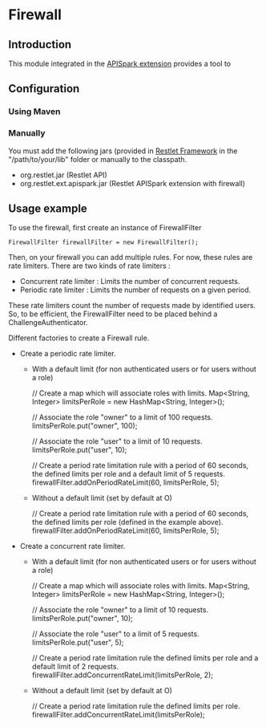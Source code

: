 # Firewall

## Introduction

This module integrated in the [APISpark extension](/apispark.md) provides a tool to 

## Configuration

### Using Maven

### Manually 

You must add the following jars (provided in 
[Restlet Framework](http://restlet.com/download/current#release=unstable&edition=jse&distribution=zip) in the "/path/to/your/lib" folder or manually to the classpath.

*   org.restlet.jar (Restlet API)
* 	org.restlet.ext.apispark.jar (Restlet APISpark extension with firewall)


## Usage example

To use the firewall, first create an instance of FirewallFilter

	FirewallFilter firewallFilter = new FirewallFilter();

Then, on your firewall you can add multiple rules. For now, these rules are rate limiters.
There are two kinds of rate limiters : 
* Concurrent rate limiter : Limits the number of concurrent requests.
* Periodic rate limiter : Limits the number of requests on a given period.

These rate limiters count the number of requests made by identified users. So, to be efficient, the FirewallFilter need to be placed behind a ChallengeAuthenticator.

Different factories to create a Firewall rule.

* Create a periodic rate limiter.

  * With a default limit (for non authenticated users or for users without a role)

	// Create a map which will associate roles with limits.
	Map&lt;String, Integer&gt; limitsPerRole = new HashMap&lt;String, Integer&gt;();

	// Associate the role "owner" to a limit of 100 requests.
	limitsPerRole.put("owner", 100);

	// Associate the role "user" to a limit of 10 requests.
	limitsPerRole.put("user", 10);
	
	// Create a period rate limitation rule with a period of 60 seconds, the defined limits per role and a default limit of 5 requests.
	firewallFilter.addOnPeriodRateLimit(60, limitsPerRole, 5);
  
  * Without a default limit (set by default at O)

	// Create a period rate limitation rule with a period of 60 seconds, the defined limits per role (defined in the example above).
	firewallFilter.addOnPeriodRateLimit(60, limitsPerRole, 5);

* Create a concurrent rate limiter.

  * With a default limit (for non authenticated users or for users without a role)

	// Create a map which will associate roles with limits.
	Map&lt;String, Integer&gt; limitsPerRole = new HashMap&lt;String, Integer&gt;();

	// Associate the role "owner" to a limit of 10 requests.
	limitsPerRole.put("owner", 10);

	// Associate the role "user" to a limit of 5 requests.
	limitsPerRole.put("user", 5);
	
	// Create a period rate limitation rule the defined limits per role and a default limit of 2 requests.
	firewallFilter.addConcurrentRateLimit(limitsPerRole, 2);

  * Without a default limit (set by default at O)

	// Create a period rate limitation rule the defined limits per role.
	firewallFilter.addConcurrentRateLimit(limitsPerRole);
